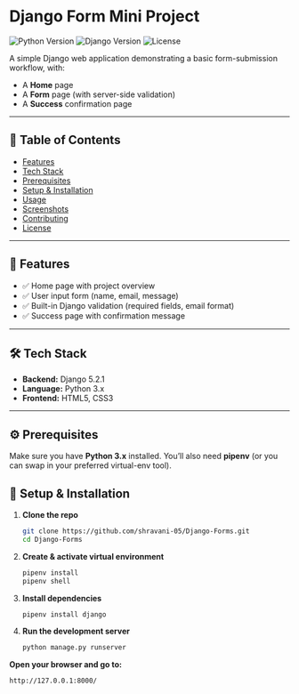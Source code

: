 # Django Form Mini Project

![Python Version](https://img.shields.io/badge/python-3.x-blue)
![Django Version](https://img.shields.io/badge/django-5.2.1-green)
![License](https://img.shields.io/badge/license-MIT-yellow)

A simple Django web application demonstrating a basic form-submission workflow, with:

- A **Home** page  
- A **Form** page (with server-side validation)  
- A **Success** confirmation page  

---

## 📑 Table of Contents

- [Features](#features)  
- [Tech Stack](#tech-stack)  
- [Prerequisites](#prerequisites)  
- [Setup & Installation](#setup--installation)  
- [Usage](#usage)  
- [Screenshots](#screenshots)  
- [Contributing](#contributing)  
- [License](#license)  

---

## 🎯 Features

- ✅ Home page with project overview  
- ✅ User input form (name, email, message)  
- ✅ Built-in Django validation (required fields, email format)  
- ✅ Success page with confirmation message  

---

## 🛠 Tech Stack

- **Backend:** Django 5.2.1  
- **Language:** Python 3.x  
- **Frontend:** HTML5, CSS3  

---

## ⚙️ Prerequisites

Make sure you have **Python 3.x** installed. You’ll also need **pipenv** (or you can swap in your preferred virtual-env tool).

## 🚀 Setup & Installation

1. **Clone the repo**
   ```bash
   git clone https://github.com/shravani-05/Django-Forms.git
   cd Django-Forms
2. **Create & activate virtual environment**
   ```bash
   pipenv install        
   pipenv shell
3. **Install dependencies**
   ```bash
   pipenv install django
4. **Run the development server**
   ```bash
   python manage.py runserver
**Open your browser and go to:**
```bash
http://127.0.0.1:8000/

